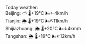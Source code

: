 Today weather:  
Beijing: ⛅️  🌡️+19°C 🌬️←4km/h  
Tianjin: 🌦   🌡️+19°C 🌬️↖11km/h  
Shijiazhuang: 🌦   🌡️+20°C 🌬️↓4km/h  
Tangshan: 🌦   🌡️+19°C 🌬️↙12km/h  
